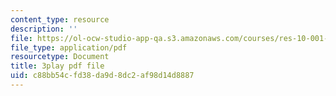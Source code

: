 ```yaml
---
content_type: resource
description: ''
file: https://ol-ocw-studio-app-qa.s3.amazonaws.com/courses/res-10-001-making-science-and-engineering-pictures-a-practical-guide-to-presenting-your-work-spring-2016/c88bb54cfd38da9d8dc2af98d14d8887_t5_ymNZGsCI.pdf
file_type: application/pdf
resourcetype: Document
title: 3play pdf file
uid: c88bb54c-fd38-da9d-8dc2-af98d14d8887
---
```

